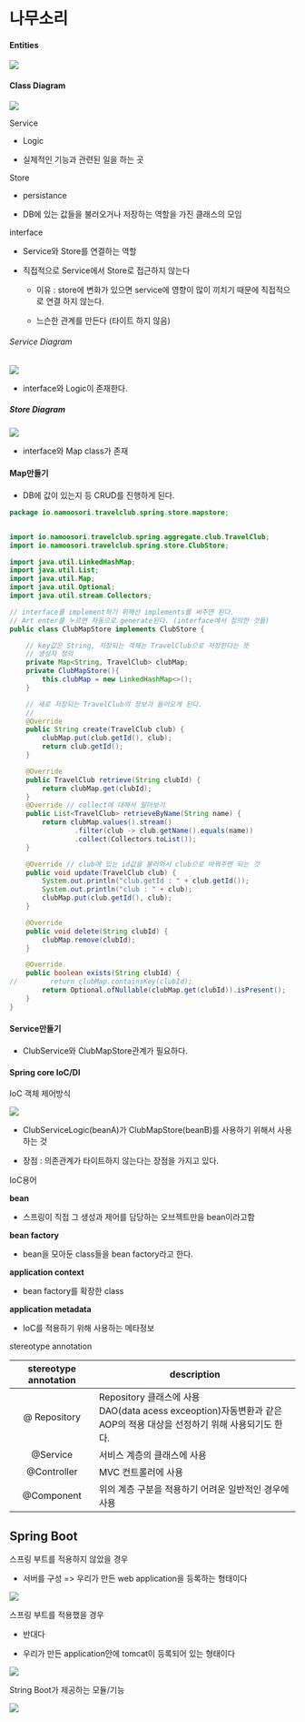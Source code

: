 # 나무소리

#### Entities

![](나무소리.assets/2022-10-23-00-56-28-image.png)

#### Class Diagram

![](나무소리.assets/2022-10-23-01-00-35-image.png)

Service

- Logic

- 실제적인 기능과 관련된 일을 하는 곳

Store

- persistance

- DB에 있는 값들을 불러오거나 저장하는 역할을 가진 클래스의 모임

interface

- Service와 Store를 연결하는 역할

- 직접적으로 Service에서 Store로 접근하지 않는다
  
  - 이유 : store에 변화가 있으면 service에 영향이 많이 끼치기 때문에 직접적으로 연결 하지 않는다.
  
  - 느슨한 관계를 만든다 (타이트 하지 않음)

###### Service Diagram

![](나무소리.assets/2022-10-23-01-09-51-image.png)

- interface와 Logic이 존재한다.

##### Store Diagram

![](나무소리.assets/2022-10-23-01-18-58-image.png)

- interface와 Map class가 존재

#### Map만들기

- DB에 값이 있는지 등 CRUD를 진행하게 된다.

```java
package io.namoosori.travelclub.spring.store.mapstore;


import io.namoosori.travelclub.spring.aggregate.club.TravelClub;
import io.namoosori.travelclub.spring.store.ClubStore;

import java.util.LinkedHashMap;
import java.util.List;
import java.util.Map;
import java.util.Optional;
import java.util.stream.Collectors;

// interface를 implement하기 위해선 implements를 써주면 된다.
// Art enter를 누르면 자동으로 generate된다. (interface에서 정의한 것들)
public class ClubMapStore implements ClubStore {

    // key값은 String, 저장되는 객체는 TravelClub으로 저장한다는 뜻
    // 생성자 정의
    private Map<String, TravelClub> clubMap;
    private ClubMapStore(){
        this.clubMap = new LinkedHashMap<>();
    }

    // 새로 저장되는 TravelClub의 정보가 들어오게 된다.
    //
    @Override
    public String create(TravelClub club) {
        clubMap.put(club.getId(), club);
        return club.getId();
    }

    @Override
    public TravelClub retrieve(String clubId) {
        return clubMap.get(clubId);
    }
    @Override // collect에 대해서 알아보기
    public List<TravelClub> retrieveByName(String name) {
        return clubMap.values().stream()
                .filter(club -> club.getName().equals(name))
                .collect(Collectors.toList());
    }

    @Override // club에 있는 id값을 불러와서 club으로 바꿔주면 되는 것
    public void update(TravelClub club) {
        System.out.println("club.getId : " + club.getId());
        System.out.println("club : " + club);
        clubMap.put(club.getId(), club);
    }

    @Override
    public void delete(String clubId) {
        clubMap.remove(clubId);
    }

    @Override
    public boolean exists(String clubId) {
//        return clubMap.containsKey(clubId);
        return Optional.ofNullable(clubMap.get(clubId)).isPresent();
    }
}
```

#### Service만들기

- ClubService와 ClubMapStore관계가 필요하다. 

#### Spring core IoC/DI

IoC 객체 제어방식

![](나무소리.assets/2022-10-23-15-56-30-image.png)

- ClubServiceLogic(beanA)가 ClubMapStore(beanB)를 사용하기 위해서 사용하는 것

- 장점 : 의존관계가 타이트하지 않는다는 장점을 가지고 있다.

IoC용어

**bean**

- 스프링이 직접 그 생성과 제어를 담당하는 오브젝트만을 bean이라고함

**bean factory**

- bean을 모아둔 class들을 bean factory라고 한다.

**application context**

- bean factory를 확장한 class

**application metadata**

- IoC를 적용하기 위해 사용하는 메타정보

stereotype annotation

| stereotype annotation | description                                                                             |
|:---------------------:| --------------------------------------------------------------------------------------- |
| @ Repository          | Repository 클래스에 사용<br/>DAO(data acess exceoption)자동변환과 같은 AOP의 적용 대상을 선정하기 위해 사용되기도 한다. |
| @Service              | 서비스 계층의 클래스에 사용                                                                         |
| @Controller           | MVC 컨트롤러에 사용                                                                            |
| @Component            | 위의 계층 구분을 적용하기 어려운 일반적인 경우에 사용                                                          |

## Spring Boot

스프링 부트를 적용하지 않았을 경우

- 서버를 구성 => 우리가 만든 web application을 등록하는 형태이다

![](나무소리.assets/2022-10-23-23-36-13-image.png)

스프링 부트를 적용했을 경우

- 반대다

- 우리가 만든 application안에 tomcat이 등록되어 있는 형태이다

![](나무소리.assets/2022-10-23-23-36-40-image.png)

String Boot가 제공하는 모듈/기능

![](나무소리.assets/2022-10-23-23-40-55-image.png)
